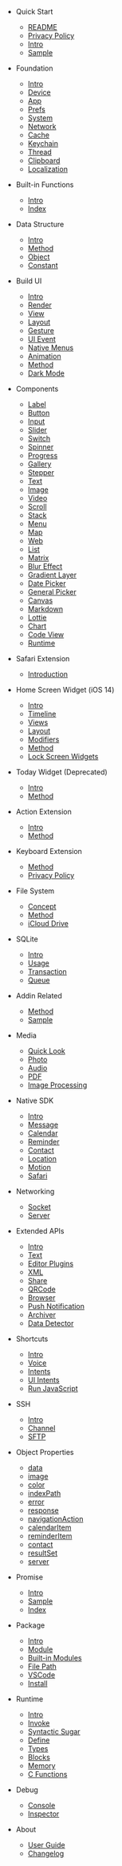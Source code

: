 - Quick Start
  - [README](en/README.md)
  - [Privacy Policy](en/privacy.md)
  - [Intro](en/quickstart/intro.md)
  - [Sample](en/quickstart/sample.md)

- Foundation
  - [Intro](en/foundation/intro.md)
  - [Device](en/foundation/device.md)
  - [App](en/foundation/app.md)
  - [Prefs](en/foundation/prefs.md)
  - [System](en/foundation/system.md)
  - [Network](en/foundation/network.md)
  - [Cache](en/foundation/cache.md)
  - [Keychain](en/foundation/keychain.md)
  - [Thread](en/foundation/thread.md)
  - [Clipboard](en/foundation/clipboard.md)
  - [Localization](en/foundation/l10n.md)

- Built-in Functions
  - [Intro](en/function/intro.md)
  - [Index](en/function/index.md)

- Data Structure
  - [Intro](en/data/intro.md)
  - [Method](en/data/method.md)
  - [Object](en/data/object.md)
  - [Constant](en/data/constant.md)

- Build UI
  - [Intro](en/uikit/intro.md)
  - [Render](en/uikit/render.md)
  - [View](en/uikit/view.md)
  - [Layout](en/uikit/layout.md)
  - [Gesture](en/uikit/gesture.md)
  - [UI Event](en/uikit/event.md)
  - [Native Menus](en/uikit/context-menu.md)
  - [Animation](en/uikit/animation.md)
  - [Method](en/uikit/method.md)
  - [Dark Mode](en/uikit/dark-mode.md)

- Components
  - [Label](en/component/label.md)
  - [Button](en/component/button.md)
  - [Input](en/component/input.md)
  - [Slider](en/component/slider.md)
  - [Switch](en/component/switch.md)
  - [Spinner](en/component/spinner.md)
  - [Progress](en/component/progress.md)
  - [Gallery](en/component/gallery.md)
  - [Stepper](en/component/stepper.md)
  - [Text](en/component/text.md)
  - [Image](en/component/image.md)
  - [Video](en/component/video.md)
  - [Scroll](en/component/scroll.md)
  - [Stack](en/component/stack.md)
  - [Menu](en/component/menu.md)
  - [Map](en/component/map.md)
  - [Web](en/component/web.md)
  - [List](en/component/list.md)
  - [Matrix](en/component/matrix.md)
  - [Blur Effect](en/component/blur.md)
  - [Gradient Layer](en/component/gradient.md)
  - [Date Picker](en/component/date-picker.md)
  - [General Picker](en/component/picker.md)
  - [Canvas](en/component/canvas.md)
  - [Markdown](en/component/markdown.md)
  - [Lottie](en/component/lottie.md)
  - [Chart](en/component/chart.md)
  - [Code View](en/component/code.md)
  - [Runtime](en/component/runtime.md)

- Safari Extension
  - [Introduction](en/safari-extension/intro.md)

- Home Screen Widget (iOS 14)
  - [Intro](en/home-widget/intro.md)
  - [Timeline](en/home-widget/timeline.md)
  - [Views](en/home-widget/views.md)
  - [Layout](en/home-widget/layout.md)
  - [Modifiers](en/home-widget/modifiers.md)
  - [Method](en/home-widget/method.md)
  - [Lock Screen Widgets](en/home-widget/lock-screen.md)

- Today Widget (Deprecated)
  - [Intro](en/widget/intro.md)
  - [Method](en/widget/method.md)

- Action Extension
  - [Intro](en/context/intro.md)
  - [Method](en/context/method.md)

- Keyboard Extension
  - [Method](en/keyboard/method.md)
  - [Privacy Policy](en/keyboard/privacy.md)

- File System
  - [Concept](en/file/design.md)
  - [Method](en/file/method.md)
  - [iCloud Drive](en/file/drive.md)

- SQLite
  - [Intro](en/sqlite/intro.md)
  - [Usage](en/sqlite/usage.md)
  - [Transaction](en/sqlite/transaction.md)
  - [Queue](en/sqlite/queue.md)

- Addin Related
  - [Method](en/addin/method.md)
  - [Sample](en/addin/sample.md)

- Media
  - [Quick Look](en/media/quicklook.md)
  - [Photo](en/media/photo.md)
  - [Audio](en/media/audio.md)
  - [PDF](en/media/pdf.md)
  - [Image Processing](en/media/imagekit.md)

- Native SDK
  - [Intro](en/sdk/intro.md)
  - [Message](en/sdk/message.md)
  - [Calendar](en/sdk/calendar.md)
  - [Reminder](en/sdk/reminder.md)
  - [Contact](en/sdk/contact.md)
  - [Location](en/sdk/location.md)
  - [Motion](en/sdk/motion.md)
  - [Safari](en/sdk/safari.md)

- Networking
  - [Socket](en/network/socket.md)
  - [Server](en/network/server.md)

- Extended APIs
  - [Intro](en/extend/intro.md)
  - [Text](en/extend/text.md)
  - [Editor Plugins](en/extend/editor.md)
  - [XML](en/extend/xml.md)
  - [Share](en/extend/share.md)
  - [QRCode](en/extend/qrcode.md)
  - [Browser](en/extend/browser.md)
  - [Push Notification](en/extend/push.md)
  - [Archiver](en/extend/archiver.md)
  - [Data Detector](en/extend/detector.md)

- Shortcuts
  - [Intro](en/shortcuts/intro.md)
  - [Voice](en/shortcuts/voice.md)
  - [Intents](en/shortcuts/intents.md)
  - [UI Intents](en/shortcuts/ui-intents.md)
  - [Run JavaScript](en/shortcuts/scripting.md)

- SSH
  - [Intro](en/ssh/intro.md)
  - [Channel](en/ssh/channel.md)
  - [SFTP](en/ssh/sftp.md)

- Object Properties
  - [data](en/object/data.md)
  - [image](en/object/image.md)
  - [color](en/object/color.md)
  - [indexPath](en/object/index-path.md)
  - [error](en/object/error.md)
  - [response](en/object/response.md)
  - [navigationAction](en/object/navigation-action.md)
  - [calendarItem](en/object/calendar-item.md)
  - [reminderItem](en/object/reminder-item.md)
  - [contact](en/object/contact.md)
  - [resultSet](en/object/result-set.md)
  - [server](en/object/server.md)

- Promise
  - [Intro](en/promise/intro.md)
  - [Sample](en/promise/sample.md)
  - [Index](en/promise/index.md)

- Package
  - [Intro](en/package/intro.md)
  - [Module](en/package/module.md)
  - [Built-in Modules](en/package/builtin.md)
  - [File Path](en/package/path.md)
  - [VSCode](en/package/vscode.md)
  - [Install](en/package/install.md)

- Runtime
  - [Intro](en/runtime/intro.md)
  - [Invoke](en/runtime/invoke.md)
  - [Syntactic Sugar](en/runtime/sugar.md)
  - [Define](en/runtime/define.md)
  - [Types](en/runtime/types.md)
  - [Blocks](en/runtime/blocks.md)
  - [Memory](en/runtime/memory.md)
  - [C Functions](en/runtime/c.md)

- Debug
  - [Console](en/debug/console.md)
  - [Inspector](en/debug/inspector.md)

- About
  - [User Guide](en/about/guide.md)
  - [Changelog](en/about/changelog.md)
